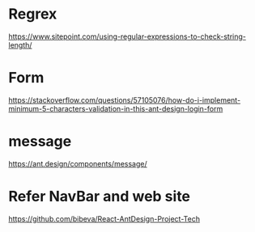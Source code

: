 # Regrex 
https://www.sitepoint.com/using-regular-expressions-to-check-string-length/

# Form 
https://stackoverflow.com/questions/57105076/how-do-i-implement-minimum-5-characters-validation-in-this-ant-design-login-form

# message 
https://ant.design/components/message/

# Refer NavBar  and web site
https://github.com/bibeva/React-AntDesign-Project-Tech 
